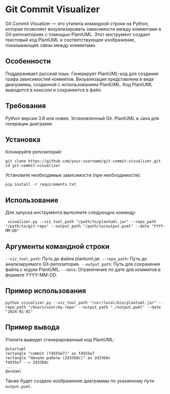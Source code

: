 # Git Commit Visualizer
Git Commit Visualizer — это утилита командной строки на Python, которая позволяет визуализировать зависимости между коммитами в Git-репозиториях с помощью PlantUML. Этот инструмент создает текстовый код PlantUML и соответствующее изображение, показывающее связи между коммитами.

## Особенности
Поддерживает русский язык.
Генерирует PlantUML-код для создания графа зависимостей коммитов.
Визуализация представлена в виде диаграммы, созданной с использованием PlantUML.
Код PlantUML выводится в консоли и сохраняется в файл.
## Требования
Python версии 3.6 или новее.
Установленный Git.
PlantUML и Java для генерации диаграмм.
## Установка
Клонируйте репозиторий:
```
git clone https://github.com/your-username/git-commit-visualizer.git
cd git-commit-visualizer
```

Установите необходимые зависимости (при необходимости):

```pip install -r requirements.txt```
## Использование

Для запуска инструмента выполните следующую команду:


``` visualizer.py --viz_tool_path "/path/to/plantuml.jar" --repo_path "/path/to/git-repo" --output_path "/path/to/output.puml" --date "YYYY-MM-DD"```
## Аргументы командной строки
```--viz_tool_path```: Путь до файла plantuml.jar.
```--repo_path```: Путь до анализируемого Git-репозитория.
```--output_path```: Путь для сохранения файла с кодом PlantUML.
```--date```: Ограничение по дате для коммитов в формате YYYY-MM-DD.

## Пример использования

```python visualizer.py --viz_tool_path "/usr/local/bin/plantuml.jar" --repo_path "/Users/user/my-repo" --output_path "./output.puml" --date "2024-01-01"```
## Пример вывода
Утилита выведет сгенерированный код PlantUML:
```
@startuml
rectangle "commit (f4555e7)" as f4555e7
rectangle "Начало работы (2d33b8c)" as 2d33b8c
f4555e7 --> 2d33b8c
...
@enduml
```
Также будет создано изображение диаграммы по указанному пути ```output.puml```.
